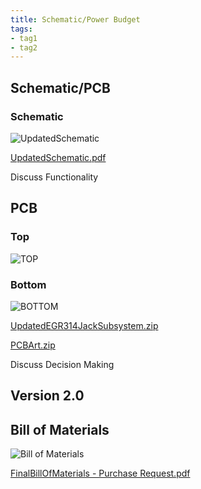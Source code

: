 ```yaml
---
title: Schematic/Power Budget
tags:
- tag1
- tag2
---
```



## Schematic/PCB

### Schematic

![UpdatedSchematic](https://github.com/user-attachments/assets/c3405c84-6338-42e2-b3a5-a182e1f01f06)

[UpdatedSchematic.pdf](https://github.com/user-attachments/files/19718013/UpdatedSchematic.pdf)

Discuss Functionality

## PCB

### Top

![TOP](https://github.com/user-attachments/assets/7dea54d6-c8b3-4bd8-8218-05ad9ac733f5)

### Bottom

![BOTTOM](https://github.com/user-attachments/assets/c84e5472-968a-4ab8-b1ad-a87684671a96)

[UpdatedEGR314JackSubsystem.zip](https://github.com/user-attachments/files/19037228/EGR314JackSubsystem.zip)

[PCBArt.zip](https://github.com/user-attachments/files/20019133/PCBArt.zip)

Discuss Decision Making

## Version 2.0



## Bill of Materials

![Bill of Materials](https://github.com/user-attachments/assets/dd65f450-a2be-45d4-a92f-9911e784e9a7)

[FinalBillOfMaterials - Purchase Request.pdf](https://github.com/user-attachments/files/20019168/FinalBillOfMaterials.-.Purchase.Request.pdf)

